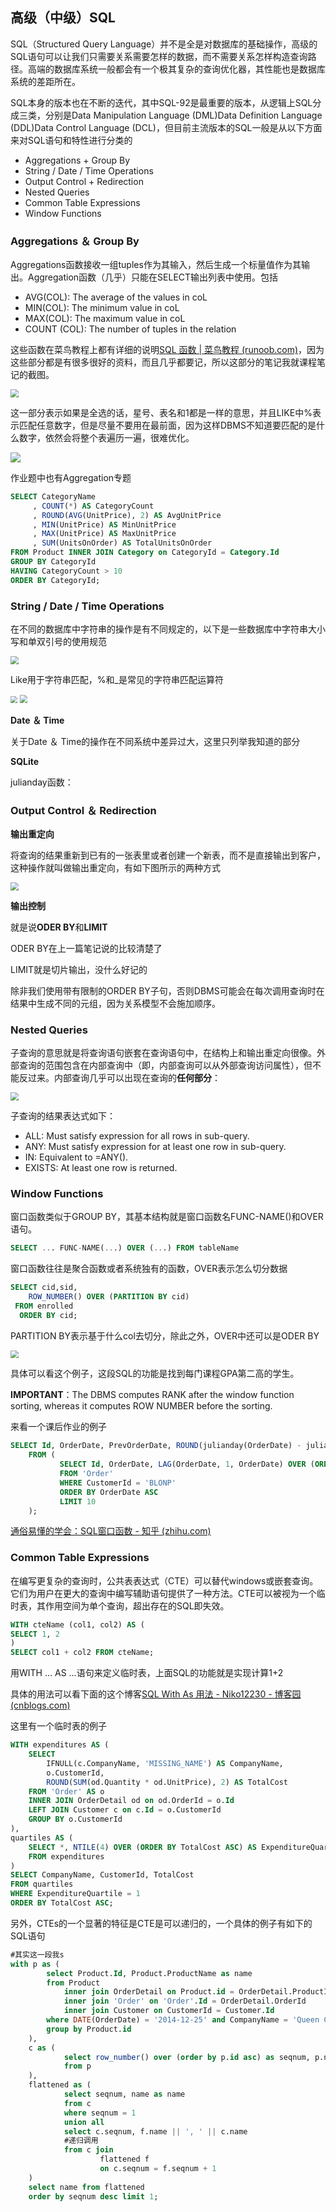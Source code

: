 ## 高级（中级）SQL

SQL（Structured Query Language）并不是全是对数据库的基础操作，高级的SQL语句可以让我们只需要关系需要怎样的数据，而不需要关系怎样构造查询路径。高端的数据库系统一般都会有一个极其复杂的查询优化器，其性能也是数据库系统的差距所在。

SQL本身的版本也在不断的迭代，其中SQL-92是最重要的版本，从逻辑上SQL分成三类，分别是Data Manipulation Language (DML)Data Definition Language (DDL)Data Control Language (DCL)，但目前主流版本的SQL一般是从以下方面来对SQL语句和特性进行分类的

* Aggregations + Group By
* String / Date / Time Operations
* Output Control + Redirection
* Nested Queries
* Common Table Expressions
* Window Functions

### Aggregations ＆ Group By

Aggregations函数接收一组tuples作为其输入，然后生成一个标量值作为其输出。Aggregation函数（几乎）只能在SELECT输出列表中使用。包括

* AVG(COL): The average of the values in coL
* MIN(COL): The minimum value in coL
* MAX(COL): The maximum value in coL
* COUNT (COL): The number of tuples in the relation

这些函数在菜鸟教程上都有详细的说明[SQL 函数 | 菜鸟教程 (runoob.com)](https://www.runoob.com/sql/sql-function.html)，因为这些部分都是有很多很好的资料，而且几乎都要记，所以这部分的笔记我就课程笔记的截图。

<img src="http://1.14.100.228:8002/images/2022/02/22/20220222113711.png" style="zoom:80%;" />

这一部分表示如果是全选的话，星号、表名和1都是一样的意思，并且LIKE中%表示匹配任意数字，但是尽量不要用在最前面，因为这样DBMS不知道要匹配的是什么数字，依然会将整个表遍历一遍，很难优化。

<img src="http://1.14.100.228:8002/images/2022/02/22/20220222114436.png"  />

作业题中也有Aggregation专题

~~~sql
SELECT CategoryName
     , COUNT(*) AS CategoryCount
     , ROUND(AVG(UnitPrice), 2) AS AvgUnitPrice
     , MIN(UnitPrice) AS MinUnitPrice
     , MAX(UnitPrice) AS MaxUnitPrice
     , SUM(UnitsOnOrder) AS TotalUnitsOnOrder
FROM Product INNER JOIN Category on CategoryId = Category.Id
GROUP BY CategoryId
HAVING CategoryCount > 10
ORDER BY CategoryId;
~~~

### **String / Date / Time Operations**

在不同的数据库中字符串的操作是有不同规定的，以下是一些数据库中字符串大小写和单双引号的使用规范

<img src="http://1.14.100.228:8002/images/2022/02/22/20220222131859.png" style="zoom:80%;" />

Like用于字符串匹配，%和_是常见的字符串匹配运算符

<img src="http://1.14.100.228:8002/images/2022/02/22/20220222132102.png" style="zoom:67%;" />

<img src="http://1.14.100.228:8002/images/2022/02/22/20220222132426.png" style="zoom: 80%;" />

**Date ＆ Time**

关于Date ＆ Time的操作在不同系统中差异过大，这里只列举我知道的部分

**SQLite**

julianday函数：

### Output Control ＆ Redirection

**输出重定向**

将查询的结果重新到已有的一张表里或者创建一个新表，而不是直接输出到客户，这种操作就叫做输出重定向，有如下图所示的两种方式

<img src="http://1.14.100.228:8002/images/2022/02/22/20220222133137.png" style="zoom:80%;" />

**输出控制**

就是说**ODER BY**和**LIMIT**

ODER BY在上一篇笔记说的比较清楚了

LIMIT就是切片输出，没什么好记的

除非我们使用带有限制的ORDER BY子句，否则DBMS可能会在每次调用查询时在结果中生成不同的元组，因为关系模型不会施加顺序。

### Nested Queries

子查询的意思就是将查询语句嵌套在查询语句中，在结构上和输出重定向很像。外部查询的范围包含在内部查询中（即，内部查询可以从外部查询访问属性），但不能反过来。内部查询几乎可以出现在查询的**任何部分**：

<img src="http://1.14.100.228:8002/images/2022/02/22/20220222143534.png" style="zoom:80%;" />

子查询的结果表达式如下：

* ALL: Must satisfy expression for all rows in sub-query.
* ANY: Must satisfy expression for at least one row in sub-query.
* IN: Equivalent to =ANY().
* EXISTS: At least one row is returned.

### Window Functions

窗口函数类似于GROUP BY，其基本结构就是窗口函数名FUNC-NAME()和OVER语句。

~~~sql
SELECT ... FUNC-NAME(...) OVER (...) FROM tableName
~~~

窗口函数往往是聚合函数或者系统独有的函数，OVER表示怎么切分数据

~~~sql
SELECT cid,sid,
	ROW_NUMBER() OVER (PARTITION BY cid)
 FROM enrolled
  ORDER BY cid;
~~~

PARTITION BY表示基于什么col去切分，除此之外，OVER中还可以是ODER BY

<img src="http://1.14.100.228:8002/images/2022/02/22/20220222144732.png" style="zoom:80%;" />

具体可以看这个例子，这段SQL的功能是找到每门课程GPA第二高的学生。

**IMPORTANT**：The DBMS computes RANK after the window function sorting, whereas it computes ROW NUMBER
before the sorting.

来看一个课后作业的例子

~~~sql
SELECT Id, OrderDate, PrevOrderDate, ROUND(julianday(OrderDate) - julianday(PrevOrderDate), 2)
    FROM (
           SELECT Id, OrderDate, LAG(OrderDate, 1, OrderDate) OVER (ORDER BY OrderDate ASC) AS PrevOrderDate
           FROM 'Order'
           WHERE CustomerId = 'BLONP'
           ORDER BY OrderDate ASC
           LIMIT 10
    );
~~~

[通俗易懂的学会：SQL窗口函数 - 知乎 (zhihu.com)](https://zhuanlan.zhihu.com/p/92654574)

### Common Table Expressions

在编写更复杂的查询时，公共表表达式（CTE）可以替代windows或嵌套查询。它们为用户在更大的查询中编写辅助语句提供了一种方法。CTE可以被视为一个临时表，其作用空间为单个查询，超出存在的SQL即失效。

~~~sql
WITH cteName (col1, col2) AS (
SELECT 1, 2
)
SELECT col1 + col2 FROM cteName;
~~~

用WITH ... AS ...语句来定义临时表，上面SQL的功能就是实现计算1+2

具体的用法可以看下面的这个博客[SQL With As 用法 - Niko12230 - 博客园 (cnblogs.com)](https://www.cnblogs.com/Niko12230/p/5945133.html)

这里有一个临时表的例子

~~~sql
WITH expenditures AS (
    SELECT
        IFNULL(c.CompanyName, 'MISSING_NAME') AS CompanyName,
        o.CustomerId,
        ROUND(SUM(od.Quantity * od.UnitPrice), 2) AS TotalCost
    FROM 'Order' AS o
    INNER JOIN OrderDetail od on od.OrderId = o.Id
    LEFT JOIN Customer c on c.Id = o.CustomerId
    GROUP BY o.CustomerId
),
quartiles AS (
    SELECT *, NTILE(4) OVER (ORDER BY TotalCost ASC) AS ExpenditureQuartile
    FROM expenditures
)
SELECT CompanyName, CustomerId, TotalCost
FROM quartiles
WHERE ExpenditureQuartile = 1
ORDER BY TotalCost ASC;
~~~

另外，CTEs的一个显著的特征是CTE是可以递归的，一个具体的例子有如下的SQL语句

~~~sql
#其实这一段我s
with p as (
    	select Product.Id, Product.ProductName as name
    	from Product
            inner join OrderDetail on Product.id = OrderDetail.ProductId
            inner join 'Order' on 'Order'.Id = OrderDetail.OrderId
            inner join Customer on CustomerId = Customer.Id
    	where DATE(OrderDate) = '2014-12-25' and CompanyName = 'Queen Cozinha'
    	group by Product.id
    ),
    c as (
            select row_number() over (order by p.id asc) as seqnum, p.name as name
            from p
    ),
    flattened as (
            select seqnum, name as name
            from c
            where seqnum = 1
            union all
            select c.seqnum, f.name || ', ' || c.name
        	#递归调用
            from c join
                    flattened f
                    on c.seqnum = f.seqnum + 1
    )
    select name from flattened
    order by seqnum desc limit 1;
~~~

